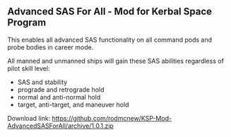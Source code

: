 ## Advanced SAS For All - Mod for Kerbal Space Program
This enables all advanced SAS functionality on all command pods and probe bodies in career mode.

All manned and unmanned ships will gain these SAS abilities regardless of pilot skill level:
* SAS and stability
* prograde and retrograde hold
* normal and anti-normal hold
* target, anti-target, and maneuver hold

Download link: https://github.com/rodmcnew/KSP-Mod-AdvancedSASForAll/archive/1.0.1.zip
